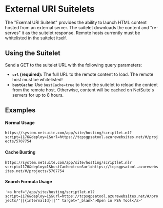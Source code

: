 # External URI Suitelets
The "Exernal URI Suitelet" provides the ability to launch HTML content hosted from an external server. The suitelet downloads the content and "re-serves" it as the suitelet response. Remote hosts currently must be whitelisted in the suitelet itself.

## Using the Suitelet
Send a GET to the suitelet URL with the following query parameters:

* **`url` (required):** The full URL to the remote content to load. The remote host must be whitelisted!
* **`bustCache`:** Use `bustCache=true` to force the suitelet to reload the content from the remote host. Otherwise, content will be cached on NetSuite's servers for up to 8 hours.

## Examples

#### Normal Usage
`https://system.netsuite.com/app/site/hosting/scriptlet.nl?script=1176&deploy=1&url=https://tcpsgpsatool.azurewebsites.net/#/projects/5707754`

#### Cache Busting
`https://system.netsuite.com/app/site/hosting/scriptlet.nl?script=1176&deploy=1&bustCache=true&url=https://tcpsgpsatool.azurewebsites.net/#/projects/5707754`

#### Search Formula Usage
`'<a href="/app/site/hosting/scriptlet.nl?script=1176&deploy=1&&url=https://tcpsgpsatool.azurewebsites.net/#/projects/'||{internalId}||'" target="_blank">Open in PSA Tool</a>'`
